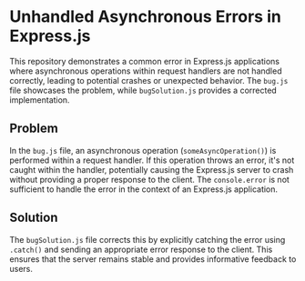 # Unhandled Asynchronous Errors in Express.js

This repository demonstrates a common error in Express.js applications where asynchronous operations within request handlers are not handled correctly, leading to potential crashes or unexpected behavior. The `bug.js` file showcases the problem, while `bugSolution.js` provides a corrected implementation.

## Problem

In the `bug.js` file, an asynchronous operation (`someAsyncOperation()`) is performed within a request handler.  If this operation throws an error, it's not caught within the handler, potentially causing the Express.js server to crash without providing a proper response to the client. The `console.error` is not sufficient to handle the error in the context of an Express.js application.

## Solution

The `bugSolution.js` file corrects this by explicitly catching the error using `.catch()` and sending an appropriate error response to the client.  This ensures that the server remains stable and provides informative feedback to users.
